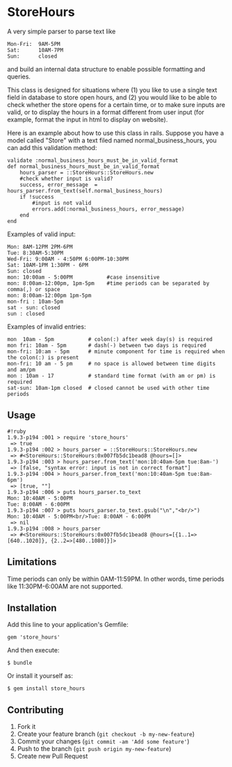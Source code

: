 # StoreHours

A very simple parser to parse text like

    Mon-Fri:  9AM-5PM
    Sat:      10AM-7PM
    Sun:      closed

and build an internal data structure to enable possible formatting and queries.

This class is designed for situations where (1) you like to use a single text field in database to store open hours, and (2) you would like to be able to check whether the store opens for a certain time, or to make sure inputs are valid, or to display the hours in a format different from user input (for example, format the input in html to display on website).

Here is an example about how to use this class in rails. Suppose you have a model
called "Store" with a text filed named normal_business_hours, you can add this validation
method:

    validate :normal_business_hours_must_be_in_valid_format
    def normal_business_hours_must_be_in_valid_format
        hours_parser = ::StoreHours::StoreHours.new
        #check whether input is valid?
        success, error_message  = hours_parser.from_text(self.normal_business_hours)
        if !success
            #input is not valid
            errors.add(:normal_business_hours, error_message)
        end
    end

Examples of valid input:

    Mon: 8AM-12PM 2PM-6PM
    Tue: 8:30AM-5:30PM
    Wed-Fri: 9:00AM - 4:50PM 6:00PM-10:30PM
    Sat: 10AM-1PM 1:30PM - 6PM
    Sun: closed
    mon: 10:00am - 5:00PM           #case insensitive
    mon: 8:00am-12:00pm, 1pm-5pm    #time periods can be separated by comma(,) or space
    mon: 8:00am-12:00pm 1pm-5pm
    mon-fri : 10am-5pm
    sat - sun: closed
    sun : closed
    
Examples of invalid entries:

    mon  10am - 5pm           # colon(:) after week day(s) is required
    mon fri: 10am - 5pm       # dash(-) between two days is required
    mon-fri: 10:am - 5pm      # minute component for time is required when the colon(:) is present
    mon-fri: 10 am - 5 pm     # no space is allowed between time digits and am/pm
    mon : 10am - 17           # standard time format (with am or pm) is required
    sat-sun: 10am-1pm closed  # closed cannot be used with other time periods

## Usage

```
#!ruby
1.9.3-p194 :001 > require 'store_hours'
 => true 
1.9.3-p194 :002 > hours_parser = ::StoreHours::StoreHours.new
 => #<StoreHours::StoreHours:0x007fb5dc1bead8 @hours=[]> 
1.9.3-p194 :003 > hours_parser.from_text('mon:10:40am-5pm tue:8am-')
 => [false, "syntax error: input is not in correct format"] 
1.9.3-p194 :004 > hours_parser.from_text('mon:10:40am-5pm tue:8am-6pm')
 => [true, ""] 
1.9.3-p194 :006 > puts hours_parser.to_text
Mon: 10:40AM - 5:00PM
Tue: 8:00AM - 6:00PM
1.9.3-p194 :007 > puts hours_parser.to_text.gsub("\n","<br/>")
Mon: 10:40AM - 5:00PM<br/>Tue: 8:00AM - 6:00PM
 => nil 
1.9.3-p194 :008 > hours_parser
 => #<StoreHours::StoreHours:0x007fb5dc1bead8 @hours=[{1..1=>[640..1020]}, {2..2=>[480..1080]}]> 
```

## Limitations

Time periods can only be within 0AM-11:59PM.  In other words, time periods like 11:30PM-6:00AM are not supported.

## Installation

Add this line to your application's Gemfile:

    gem 'store_hours'

And then execute:

    $ bundle

Or install it yourself as:

    $ gem install store_hours

## Contributing

1. Fork it
2. Create your feature branch (`git checkout -b my-new-feature`)
3. Commit your changes (`git commit -am 'Add some feature'`)
4. Push to the branch (`git push origin my-new-feature`)
5. Create new Pull Request
